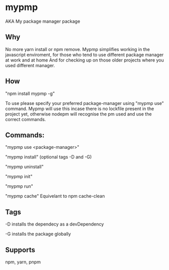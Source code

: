 # mypmp

AKA My package manager package

## Why
No more yarn install or npm remove.
Mypmp simplifies working in the javascript enviroment, for those who tend to use different package manager at work and at home
And for checking up on those older projects where you used different manager.

## How
"npm install mypmp -g"

To use please specify your preferred package-manager using "mypmp use" command.
Mypmp will use this incase there is no lockfile present in the project yet, 
otherwise nodepm will recognise the pm used and use the correct commands. 

## Commands:
"mypmp use \<package-manager>"

"mypmp install" (optional tags -D and -G)

"mypmp uninstall"

"mypmp init"

"mypmp run"

"mypmp cache" Equivelant to npm cache-clean

## Tags
-D installs the dependecy as a devDependency

-G installs the package globally

## Supports
npm, yarn, pnpm



